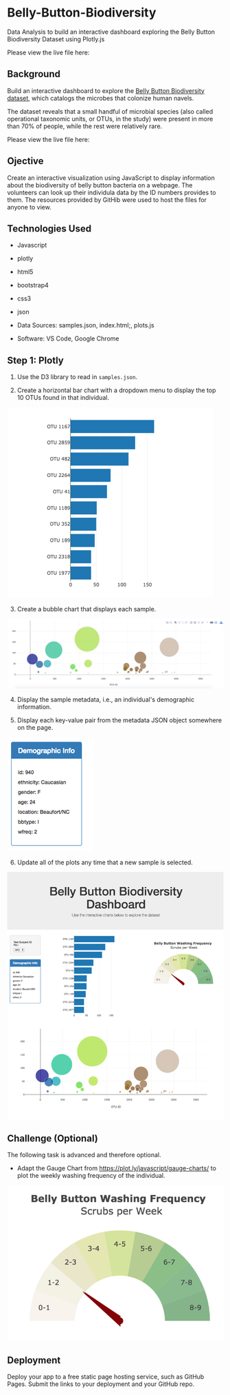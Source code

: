 # Belly-Button-Biodiversity
Data Analysis to build an interactive dashboard exploring the Belly Button Biodiversity Dataset using Plotly.js

Please view the live file here:


## Background

Build an interactive dashboard to explore the [Belly Button Biodiversity dataset](http://robdunnlab.com/projects/belly-button-biodiversity/), which catalogs the microbes that colonize human navels.

The dataset reveals that a small handful of microbial species (also called operational taxonomic units, or OTUs, in the study) were present in more than 70% of people, while the rest were relatively rare.

Please view the live file here:

## Ojective

Create an interactive visualization using JavaScript to display information about the biodiversity of belly button bacteria on a webpage. The volunteers can look up their individula data by the ID numbers provides to them. The resources provided by GitHib were used to host the files for anyone to view.

## Technologies Used
* Javascript
* plotly
* html5
* bootstrap4
* css3
* json 

* Data Sources: samples.json, index.html;, plots.js
* Software: VS Code, Google Chrome

## Step 1: Plotly

1. Use the D3 library to read in `samples.json`.

2. Create a horizontal bar chart with a dropdown menu to display the top 10 OTUs found in that individual.

![bar Chart](Images/hw01.png)

3. Create a bubble chart that displays each sample.

![Bubble Chart](Images/bubble_chart.png)

4. Display the sample metadata, i.e., an individual's demographic information.

5. Display each key-value pair from the metadata JSON object somewhere on the page.

![hw](Images/hw03.png)

6. Update all of the plots any time that a new sample is selected.

![hw](Images/hw02.png)

## Challenge (Optional)

The following task is advanced and therefore optional.

* Adapt the Gauge Chart from <https://plot.ly/javascript/gauge-charts/> to plot the weekly washing frequency of the individual.

![Weekly Washing Frequency Gauge](Images/gauge.png)

## Deployment

Deploy your app to a free static page hosting service, such as GitHub Pages. Submit the links to your deployment and your GitHub repo.

